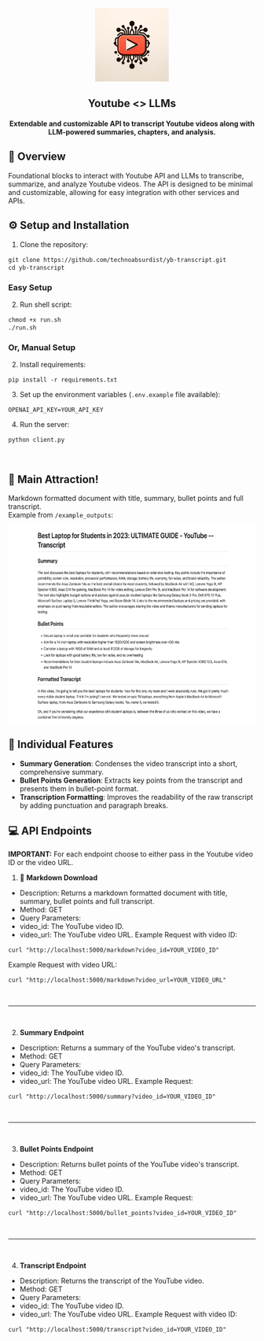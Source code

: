 <div align="center">
  <br />
    <img src="youtube_logo.webp" width="150" height="150" />
  <br />
  <h2>Youtube <> LLMs</h2>
  <h4>Extendable and customizable API to transcript Youtube videos along with LLM-powered summaries, chapters, and analysis.</h4>
</div>


## 📙 Overview
Foundational blocks to interact with Youtube API and LLMs to transcribe, summarize, and analyze Youtube videos. The API is designed to be minimal and customizable, allowing for easy integration with other services and APIs.
<br />

## ⚙️ Setup and Installation

1. Clone the repository: 
```
git clone https://github.com/technoabsurdist/yb-transcript.git
cd yb-transcript
```

### Easy Setup
2. Run shell script: 
```
chmod +x run.sh
./run.sh
```

### Or, Manual Setup

2. Install requirements: 
```
pip install -r requirements.txt
```
3. Set up the environment variables (`.env.example` file available): 
```
OPENAI_API_KEY=YOUR_API_KEY
```

4. Run the server: 
```
python client.py
```

<br />

## 🎢  Main Attraction!
Markdown formatted document with title, summary, bullet points and full transcript. <br />
Example from `/example_outputs`:
<br />
<div align="center">
  <img src="example_ss.png" height="400" />
</div>


## 🧱 Individual Features

* **Summary Generation**: Condenses the video transcript into a short, comprehensive summary.
* **Bullet Points Generation**: Extracts key points from the transcript and presents them in bullet-point format.
* **Transcription Formatting**: Improves the readability of the raw transcript by adding punctuation and paragraph breaks.


## 💻 API Endpoints
**IMPORTANT:** For each endpoint choose to either pass in the Youtube video ID or the video URL. 

1. 🎢 **Markdown Download** <br />
* Description: Returns a markdown formatted document with title, summary, bullet points and full transcript.
* Method: GET
* Query Parameters:
* video_id: The YouTube video ID.
* video_url: The YouTube video URL.
Example Request with video ID:
```
curl "http://localhost:5000/markdown?video_id=YOUR_VIDEO_ID"
```
Example Request with video URL:
```
curl "http://localhost:5000/markdown?video_url=YOUR_VIDEO_URL"
```

<br /> 

----------------

<br /> 

2. **Summary Endpoint** <br />
* Description: Returns a summary of the YouTube video's transcript.
* Method: GET
* Query Parameters:
* video_id: The YouTube video ID.
* video_url: The YouTube video URL.
Example Request:
```
curl "http://localhost:5000/summary?video_id=YOUR_VIDEO_ID"
```

<br /> 

----------------

<br />

3. **Bullet Points Endpoint** <br />
* Description: Returns bullet points of the YouTube video's transcript.
* Method: GET
* Query Parameters:
* video_id: The YouTube video ID.
* video_url: The YouTube video URL.
Example Request:
```
curl "http://localhost:5000/bullet_points?video_id=YOUR_VIDEO_ID"
```

<br />

----------------

<br />

4. **Transcript Endpoint** <br />
* Description: Returns the transcript of the YouTube video.
* Method: GET
* Query Parameters:
* video_id: The YouTube video ID.
* video_url: The YouTube video URL.
Example Request with video ID:
```
curl "http://localhost:5000/transcript?video_id=YOUR_VIDEO_ID"
```







